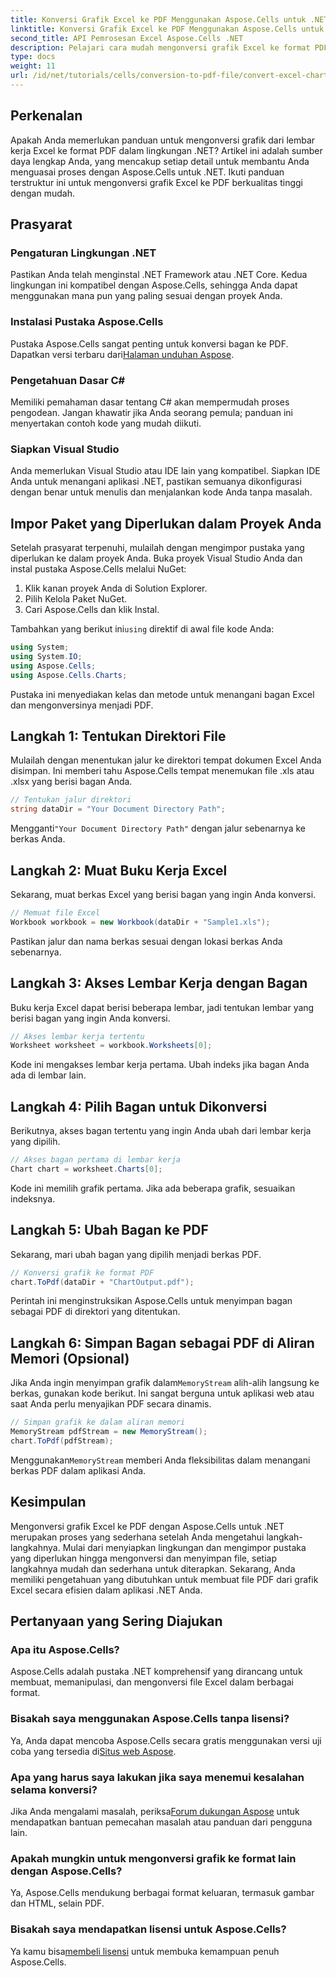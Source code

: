 ```yaml
---
title: Konversi Grafik Excel ke PDF Menggunakan Aspose.Cells untuk .NET
linktitle: Konversi Grafik Excel ke PDF Menggunakan Aspose.Cells untuk .NET
second_title: API Pemrosesan Excel Aspose.Cells .NET
description: Pelajari cara mudah mengonversi grafik Excel ke format PDF dalam .NET menggunakan Aspose.Cells. Panduan langkah demi langkah kami mencakup prasyarat, penyiapan, contoh kode, dan Tanya Jawab Umum.
type: docs
weight: 11
url: /id/net/tutorials/cells/conversion-to-pdf-file/convert-excel-charts-to-pdf/
---
```

## Perkenalan

Apakah Anda memerlukan panduan untuk mengonversi grafik dari lembar kerja Excel ke format PDF dalam lingkungan .NET? Artikel ini adalah sumber daya lengkap Anda, yang mencakup setiap detail untuk membantu Anda menguasai proses dengan Aspose.Cells untuk .NET. Ikuti panduan terstruktur ini untuk mengonversi grafik Excel ke PDF berkualitas tinggi dengan mudah.

## Prasyarat

### Pengaturan Lingkungan .NET
Pastikan Anda telah menginstal .NET Framework atau .NET Core. Kedua lingkungan ini kompatibel dengan Aspose.Cells, sehingga Anda dapat menggunakan mana pun yang paling sesuai dengan proyek Anda.

### Instalasi Pustaka Aspose.Cells
 Pustaka Aspose.Cells sangat penting untuk konversi bagan ke PDF. Dapatkan versi terbaru dari[Halaman unduhan Aspose](https://releases.aspose.com/cells/net/).

### Pengetahuan Dasar C#
Memiliki pemahaman dasar tentang C# akan mempermudah proses pengodean. Jangan khawatir jika Anda seorang pemula; panduan ini menyertakan contoh kode yang mudah diikuti.

### Siapkan Visual Studio
Anda memerlukan Visual Studio atau IDE lain yang kompatibel. Siapkan IDE Anda untuk menangani aplikasi .NET, pastikan semuanya dikonfigurasi dengan benar untuk menulis dan menjalankan kode Anda tanpa masalah.

## Impor Paket yang Diperlukan dalam Proyek Anda

Setelah prasyarat terpenuhi, mulailah dengan mengimpor pustaka yang diperlukan ke dalam proyek Anda. Buka proyek Visual Studio Anda dan instal pustaka Aspose.Cells melalui NuGet:

1. Klik kanan proyek Anda di Solution Explorer.
2. Pilih Kelola Paket NuGet.
3. Cari Aspose.Cells dan klik Instal.

 Tambahkan yang berikut ini`using` direktif di awal file kode Anda:

```csharp
using System;
using System.IO;
using Aspose.Cells;
using Aspose.Cells.Charts;
```

Pustaka ini menyediakan kelas dan metode untuk menangani bagan Excel dan mengonversinya menjadi PDF.

## Langkah 1: Tentukan Direktori File

Mulailah dengan menentukan jalur ke direktori tempat dokumen Excel Anda disimpan. Ini memberi tahu Aspose.Cells tempat menemukan file .xls atau .xlsx yang berisi bagan Anda.

```csharp
// Tentukan jalur direktori
string dataDir = "Your Document Directory Path";
```

 Mengganti`"Your Document Directory Path"` dengan jalur sebenarnya ke berkas Anda.

## Langkah 2: Muat Buku Kerja Excel

Sekarang, muat berkas Excel yang berisi bagan yang ingin Anda konversi.

```csharp
// Memuat file Excel
Workbook workbook = new Workbook(dataDir + "Sample1.xls");
```

Pastikan jalur dan nama berkas sesuai dengan lokasi berkas Anda sebenarnya.

## Langkah 3: Akses Lembar Kerja dengan Bagan

Buku kerja Excel dapat berisi beberapa lembar, jadi tentukan lembar yang berisi bagan yang ingin Anda konversi.

```csharp
// Akses lembar kerja tertentu
Worksheet worksheet = workbook.Worksheets[0];
```

Kode ini mengakses lembar kerja pertama. Ubah indeks jika bagan Anda ada di lembar lain.

## Langkah 4: Pilih Bagan untuk Dikonversi

Berikutnya, akses bagan tertentu yang ingin Anda ubah dari lembar kerja yang dipilih.

```csharp
// Akses bagan pertama di lembar kerja
Chart chart = worksheet.Charts[0];
```

Kode ini memilih grafik pertama. Jika ada beberapa grafik, sesuaikan indeksnya.

## Langkah 5: Ubah Bagan ke PDF

Sekarang, mari ubah bagan yang dipilih menjadi berkas PDF.

```csharp
// Konversi grafik ke format PDF
chart.ToPdf(dataDir + "ChartOutput.pdf");
```

Perintah ini menginstruksikan Aspose.Cells untuk menyimpan bagan sebagai PDF di direktori yang ditentukan.

## Langkah 6: Simpan Bagan sebagai PDF di Aliran Memori (Opsional)

 Jika Anda ingin menyimpan grafik dalam`MemoryStream` alih-alih langsung ke berkas, gunakan kode berikut. Ini sangat berguna untuk aplikasi web atau saat Anda perlu menyajikan PDF secara dinamis.

```csharp
// Simpan grafik ke dalam aliran memori
MemoryStream pdfStream = new MemoryStream();
chart.ToPdf(pdfStream);
```

 Menggunakan`MemoryStream` memberi Anda fleksibilitas dalam menangani berkas PDF dalam aplikasi Anda.

## Kesimpulan

Mengonversi grafik Excel ke PDF dengan Aspose.Cells untuk .NET merupakan proses yang sederhana setelah Anda mengetahui langkah-langkahnya. Mulai dari menyiapkan lingkungan dan mengimpor pustaka yang diperlukan hingga mengonversi dan menyimpan file, setiap langkahnya mudah dan sederhana untuk diterapkan. Sekarang, Anda memiliki pengetahuan yang dibutuhkan untuk membuat file PDF dari grafik Excel secara efisien dalam aplikasi .NET Anda.

## Pertanyaan yang Sering Diajukan

### Apa itu Aspose.Cells?

Aspose.Cells adalah pustaka .NET komprehensif yang dirancang untuk membuat, memanipulasi, dan mengonversi file Excel dalam berbagai format.

### Bisakah saya menggunakan Aspose.Cells tanpa lisensi?

 Ya, Anda dapat mencoba Aspose.Cells secara gratis menggunakan versi uji coba yang tersedia di[Situs web Aspose](https://releases.aspose.com/cells/net/).

### Apa yang harus saya lakukan jika saya menemui kesalahan selama konversi?

 Jika Anda mengalami masalah, periksa[Forum dukungan Aspose](https://forum.aspose.com/c/cells/9) untuk mendapatkan bantuan pemecahan masalah atau panduan dari pengguna lain.

### Apakah mungkin untuk mengonversi grafik ke format lain dengan Aspose.Cells?

Ya, Aspose.Cells mendukung berbagai format keluaran, termasuk gambar dan HTML, selain PDF.

### Bisakah saya mendapatkan lisensi untuk Aspose.Cells?

 Ya kamu bisa[membeli lisensi](https://purchase.conholdate.com/buy) untuk membuka kemampuan penuh Aspose.Cells.